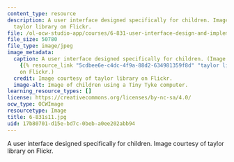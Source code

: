 ```yaml
---
content_type: resource
description: A user interface designed specifically for children. Image courtesy of
  taylor library on Flickr.
file: /ol-ocw-studio-app/courses/6-831-user-interface-design-and-implementation-spring-2011/17b80701d15ebd7c0beba0ee202abb94_6-831s11.jpg
file_size: 50780
file_type: image/jpeg
image_metadata:
  caption: A user interface designed specifically for children. (Image courtesy of
    {{% resource_link "5cdbee6e-c4dc-4f9a-88d2-634981359f8d" "taylor library" %}}
    on Flickr.)
  credit: Image courtesy of taylor library on Flickr.
  image-alt: Image of children using a Tiny Tyke computer.
learning_resource_types: []
license: https://creativecommons.org/licenses/by-nc-sa/4.0/
ocw_type: OCWImage
resourcetype: Image
title: 6-831s11.jpg
uid: 17b80701-d15e-bd7c-0beb-a0ee202abb94
---
```

A user interface designed specifically for children. Image courtesy of taylor library on Flickr.